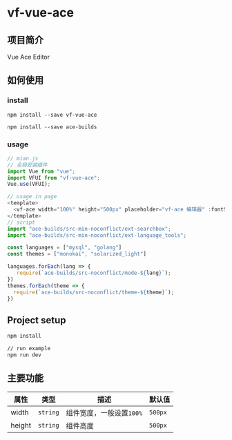 # vf-vue-ace

## 项目简介

Vue Ace Editor

## 如何使用

### install

```
npm install --save vf-vue-ace

npm install --save ace-builds
```

### usage

```js
// mian.js
// 全局安装插件
import Vue from "vue";
import VFUI from "vf-vue-ace";
Vue.use(VFUI);
```

```js
// usage in page
<template>
  <vf-ace width="100%" height="500px" placeholder="vf-ace 编辑器" :fontSize="20" :enableLiveAutocompletion="true" mode="mysql" theme="monokai" />
</template>
// script
import "ace-builds/src-min-noconflict/ext-searchbox";
import "ace-builds/src-min-noconflict/ext-language_tools";

const languages = ["mysql", "golang"]
const themes = ["monokai", "solarized_light"]

languages.forEach(lang => {
   require(`ace-builds/src-noconflict/mode-${lang}`);
})
themes.forEach(theme => {
  require(`ace-builds/src-noconflict/theme-${theme}`);
})
```

## Project setup

```bash
npm install

// run example
npm run dev
```

## 主要功能

| 属性   | 类型     | 描述                     | 默认值  |
| ------ | -------- | ------------------------ | ------- |
| width  | `string` | 组件宽度，一般设置`100%` | `500px` |
| height | `string` | 组件高度                 | `500px` |
